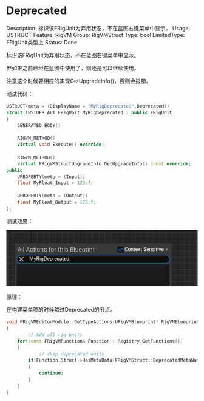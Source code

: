 # Deprecated

Description: 标识该FRigUnit为弃用状态，不在蓝图右键菜单中显示。
Usage: USTRUCT
Feature: RigVM
Group: RigVMStruct
Type: bool
LimitedType: FRigUnit类型上
Status: Done

标识该FRigUnit为弃用状态，不在蓝图右键菜单中显示。

但如果之前已经在蓝图中使用了，则还是可以继续使用。

注意这个时候要相应的实现GetUpgradeInfo()，否则会报错。

测试代码：

```cpp
USTRUCT(meta = (DisplayName = "MyRigDeprecated",Deprecated))
struct INSIDER_API FRigUnit_MyRigDeprecated : public FRigUnit
{
	GENERATED_BODY()

	RIGVM_METHOD()
	virtual void Execute() override;

	RIGVM_METHOD()
	virtual FRigVMStructUpgradeInfo GetUpgradeInfo() const override;
public:
	UPROPERTY(meta = (Input))
	float MyFloat_Input = 123.f;

	UPROPERTY(meta = (Output))
	float MyFloat_Output = 123.f;
};
```

测试效果：

![Untitled](Deprecated/Untitled.png)

原理：

在构建菜单项的时候略过Deprecated的节点。

```cpp
void FRigVMEditorModule::GetTypeActions(URigVMBlueprint* RigVMBlueprint, FBlueprintActionDatabaseRegistrar& ActionRegistrar)
{
		// Add all rig units
	for(const FRigVMFunction& Function : Registry.GetFunctions())
	{
			// skip deprecated units
		if(Function.Struct->HasMetaData(FRigVMStruct::DeprecatedMetaName))
		{
			continue;
		}
	}
}
```